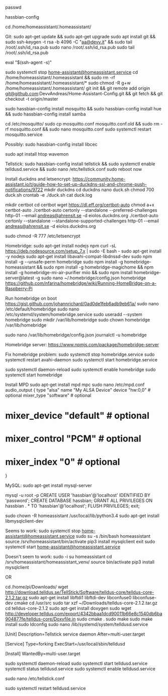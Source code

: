 passwd

hassbian-config

cd /home/homeassistant/.homeassistant/


Git:
sudo apt-get update && sudo apt-get upgrade
sudo apt install git && sudo ssh-keygen -t rsa -b 4096 -C "aa@devv.it" && sudo tail /root/.ssh/id_rsa.pub
sudo nano /root/.ssh/id_rsa.pub
sudo tail /root/.ssh/id_rsa.pub

eval "$(ssh-agent -s)"

sudo systemctl stop home-assistant@homeassistant.service 
cd /home/homeassistant/.homeassistant && sudo rm -rf /home/homeassistant/.homeassistant/*
sudo chmod -R g+w /home/homeassistant/.homeassistant/
git init && git remote add origin git@github.com:DevvAndreas/Home-Assistant-Config.git && git fetch && git checkout -t origin/master



sudo hassbian-config install mosquitto && sudo hassbian-config install hue && sudo hassbian-config install samba 

cd /etc/mosquitto/
sudo cp mosquitto.conf mosquitto.conf.old && sudo rm -rf mosquitto.conf && sudo nano mosquitto.conf
sudo systemctl restart mosquitto.service 

Possibly:
sudo hassbian-config install libcec

sudo apt install htop wavemon

Tellstick:
sudo hassbian-config install tellstick && sudo systemctl enable telldusd.service && sudo nano /etc/tellstick.conf
sudo reboot now

Install duckdns and letsencrypt:
https://community.home-assistant.io/t/guide-how-to-set-up-duckdns-ssl-and-chrome-push-notifications/9722
mkdir duckdns
cd duckdns
nano duck.sh
chmod 700 duck.sh
crontab -e
./duck.sh
cat duck.log

mkdir certbot
cd certbot
wget https://dl.eff.org/certbot-auto
chmod a+x certbot-auto
./certbot-auto certonly --standalone --preferred-challenges http-01 --email andreas@ahrensit.se -d eiolos.duckdns.org
./certbot-auto certonly --standalone --standalone-supported-challenges http-01 --email andreas@ahrensit.se -d eiolos.duckdns.org

sudo chmod -R 777 /etc/letsencrypt

Homebridge:
sudo apt-get install nodejs npm
curl -sL https://deb.nodesource.com/setup_7.x | sudo -E bash -
sudo apt-get install -y nodejs
sudo apt-get install libavahi-compat-libdnssd-dev
sudo npm install -g --unsafe-perm homebridge
sudo npm install -g homebridge-homeassistant && sudo npm install -g homebridge-magichome && npm install -g homebridge-mi-air-purifier miio && sudo npm install homebridge-server@latest -g
sudo nano ~/.homebridge/config.json
homebridge
https://github.com/nfarina/homebridge/wiki/Running-HomeBridge-on-a-Raspberry-Pi

Run homebridge on boot
https://gist.github.com/johannrichard/0ad0de1feb6adb9eb61a/
sudo nano /etc/default/homebridge
sudo nano /etc/systemd/system/homebridge.service
sudo useradd --system homebridge
sudo mkdir /var/lib/homebridge
sudo chown homebridge /var/lib/homebridge

sudo nano /var/lib/homebridge/config.json
journalctl -u homebridge

Homebridge server:
https://www.npmjs.com/package/homebridge-server

Fix homebridge problem:
sudo systemctl stop homebridge.service
sudo systemctl restart avahi-daemon
sudo systemctl start homebridge.service 



sudo systemctl daemon-reload
sudo systemctl enable homebridge
sudo systemctl start homebridge

Install MPD
sudo apt-get install mpd mpc
sudo nano /etc/mpd.conf
audio_output {
        type            "alsa"
        name            "My ALSA Device"
        device          "hw:0,0"        # optional
        mixer_type      "software"      # optional
#       mixer_device    "default"       # optional
#       mixer_control   "PCM"           # optional
#       mixer_index     "0"             # optional
}

MySQL:
sudo apt-get install mysql-server

mysql -u root -p
CREATE USER 'hassbian'@'localhost' IDENTIFIED BY 'password';
CREATE DATABASE hassbian;
GRANT ALL PRIVILEGES ON hassbian . * TO 'hassbian'@'localhost';
FLUSH PRIVILEGES;
exit;

sudo chown -R homeassistant /usr/local/lib/python3.4
sudo apt-get install libmysqlclient-dev

Seems to work:
sudo systemctl stop home-assistant@homeassistant.service
sudo su -s /bin/bash homeassistant
source /srv/homeassistant/bin/activate
pip3 install mysqlclient
exit
sudo systemctl start home-assistant@homeassistant.service

Doesn't seem to work:
sudo -i
su homeassistant
cd /srv/homeassistant/homeassistant_venv/
source bin/activate
pip3 install mysqlclient

OR 

cd /home/pi/Downloads/
wget http://download.telldus.se/TellStick/Software/telldus-core/telldus-core-2.1.2.tar.gz
sudo apt-get install libftdi1 libftdi-dev libconfuse0 libconfuse-dev cmake
cd /usr/src
sudo tar xzf ~/Downloads/telldus-core-2.1.2.tar.gz
cd telldus-core-2.1.2
sudo apt-get install doxygen
sudo wget http://developer.telldus.com/export/4342bbaa1dcd90011b66e8c1540db6ba904877fe/telldus-core/Doxyfile.in
sudo cmake .
sudo make
sudo make install
sudo ldconfig
sudo nano /lib/systemd/system/telldusd.service

[Unit]
Description=Tellstick service daemon
After=multi-user.target

[Service]
Type=forking
ExecStart=/usr/local/sbin/telldusd

[Install]
WantedBy=multi-user.target

sudo systemctl daemon-reload
sudo systemctl start telldusd.service
systemctl status telldusd.service
sudo systemctl enable telldusd.service

sudo nano /etc/tellstick.conf

sudo systemctl restart telldusd.service
